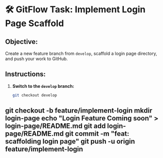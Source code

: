 # 🛠️ GitFlow Task: Implement Login Page Scaffold

## Objective:
Create a new feature branch from `develop`, scaffold a login page directory, and push your work to GitHub.

## Instructions:

1. **Switch to the `develop` branch:**
   ```bash
   git checkout develop
git checkout -b feature/implement-login
mkdir login-page
echo "Login Feature Coming soon" > login-page/README.md
git add login-page/README.md
git commit -m "feat: scaffolding login page"
git push -u origin feature/implement-login
---
